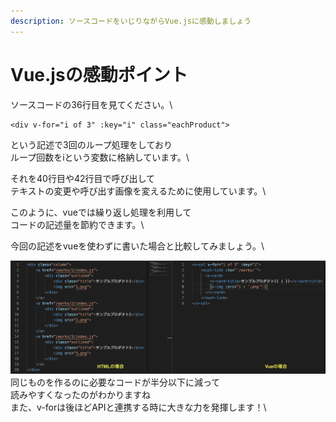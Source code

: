 ```yaml
---
description: ソースコードをいじりながらVue.jsに感動しましょう
---
```

# Vue.jsの感動ポイント

ソースコードの36行目を見てください。\\

```
<div v-for="i of 3" :key="i" class="eachProduct">
```

という記述で3回のループ処理をしており\
ループ回数をiという変数に格納しています。\\

それを40行目や42行目で呼び出して\
テキストの変更や呼び出す画像を変えるために使用しています。\\

このように、vueでは繰り返し処理を利用して\
コードの記述量を節約できます。\


今回の記述をvueを使わずに書いた場合と比較してみましょう。\\

![](../image/comparisonVueHtml.png)\
同じものを作るのに必要なコードが半分以下に減って\
読みやすくなったのがわかりますね\
また、v-forは後ほどAPIと連携する時に大きな力を発揮します！\\
